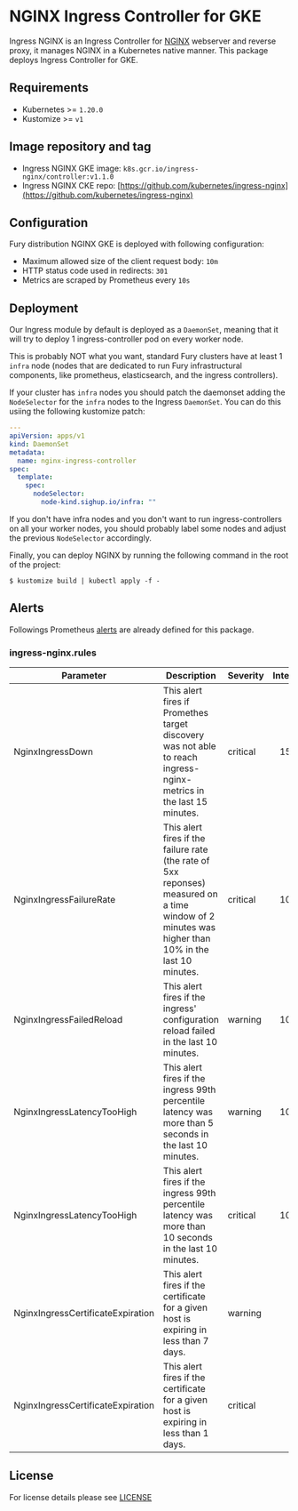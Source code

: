 # NGINX Ingress Controller for GKE

<!-- <KFD-DOCS> -->

Ingress NGINX is an Ingress Controller for [NGINX](https://nginx.org) webserver and reverse proxy, it manages NGINX in a Kubernetes native manner. This package deploys Ingress Controller for GKE.

## Requirements

- Kubernetes >= `1.20.0`
- Kustomize >= `v1`

## Image repository and tag

* Ingress NGINX GKE image: `k8s.gcr.io/ingress-nginx/controller:v1.1.0`
* Ingress NGINX CKE repo: [https://github.com/kubernetes/ingress-nginx](https://github.com/kubernetes/ingress-nginx)

## Configuration

Fury distribution NGINX GKE is deployed with following configuration:

- Maximum allowed size of the client request body: `10m`
- HTTP status code used in redirects: `301`
- Metrics are scraped by Prometheus every `10s`


## Deployment

Our Ingress module by default is deployed as a `DaemonSet`, meaning that it will try to deploy 1 ingress-controller pod on every worker node.

This is probably NOT what you want, standard Fury clusters have at least 1 `infra` node (nodes that are dedicated to run Fury infrastructural components, like prometheus, elasticsearch, and the ingress controllers).

If your cluster has `infra` nodes you should patch the daemonset adding the `NodeSelector` for the `infra` nodes to the Ingress `DaemonSet`. You can do this usiing the following kustomize patch:

```yaml
---
apiVersion: apps/v1
kind: DaemonSet
metadata:
  name: nginx-ingress-controller
spec:
  template:
    spec:
      nodeSelector:
        node-kind.sighup.io/infra: ""
```

If you don't have infra nodes and you don't want to run ingress-controllers on all your worker nodes, you should probably label some nodes and adjust the previous `NodeSelector` accordingly.

Finally, you can deploy NGINX by running the following command in the root of the project:

`$ kustomize build | kubectl apply -f -`

## Alerts

Followings Prometheus [alerts](https://prometheus.io/docs/prometheus/latest/configuration/alerting_rules/) are already defined for this package.

### ingress-nginx.rules

| Parameter                         | Description                                                                                                                                        | Severity | Interval |
|-----------------------------------|----------------------------------------------------------------------------------------------------------------------------------------------------|----------|:--------:|
| NginxIngressDown                  | This alert fires if Promethes target discovery was not able to reach ingress-nginx-metrics in the last 15 minutes.                                 | critical |   15m    |
| NginxIngressFailureRate           | This alert fires if the failure rate (the rate of 5xx reponses) measured on a time window of 2 minutes was higher than 10% in the last 10 minutes. | critical |   10m    |
| NginxIngressFailedReload          | This alert fires if the ingress' configuration reload failed in the last 10 minutes.                                                               | warning  |   10m    |
| NginxIngressLatencyTooHigh        | This alert fires if the ingress 99th percentile latency was more than 5 seconds in the last 10 minutes.                                            | warning  |   10m    |
| NginxIngressLatencyTooHigh        | This alert fires if the ingress 99th percentile latency was more than 10 seconds in the last 10 minutes.                                           | critical |   10m    |
| NginxIngressCertificateExpiration | This alert fires if the certificate for a given host is expiring in less than 7 days.                                                              | warning  |          |
| NginxIngressCertificateExpiration | This alert fires if the certificate for a given host is expiring in less than 1 days.                                                              | critical |          |

<!-- </KFD-DOCS> -->

## License

For license details please see [LICENSE](https://sighup.io/fury/license)
